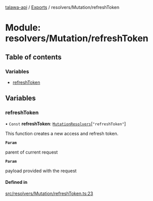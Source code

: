 [talawa-api](../README.md) / [Exports](../modules.md) / resolvers/Mutation/refreshToken

# Module: resolvers/Mutation/refreshToken

## Table of contents

### Variables

- [refreshToken](resolvers_Mutation_refreshToken.md#refreshtoken)

## Variables

### refreshToken

• `Const` **refreshToken**: [`MutationResolvers`](types_generatedGraphQLTypes.md#mutationresolvers)[``"refreshToken"``]

This function creates a new access and refresh token.

**`Param`**

parent of current request

**`Param`**

payload provided with the request

#### Defined in

[src/resolvers/Mutation/refreshToken.ts:23](https://github.com/adi790uu/talawa-api/blob/b1ec05b/src/resolvers/Mutation/refreshToken.ts#L23)
